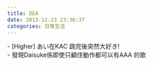 ```yaml
---
title: DEA
date: 2013-12-23 23:36:37
categories: 日常生活
---
```


\- \[Higher\] あい在KAC 跳完後突然大好き!  
\- 發現Daisuke係即使只顧住動作都可以有AAA 的歌